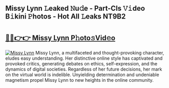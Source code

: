 ## Missy Lynn 𝙻eaked 𝙽u𝚍e - Part-CIs 𝚅𝚒deo B𝚒kini 𝙿hotos - Hot All 𝙻eaks NT9B2

# <h2><a href="http://ld4y1l.urlbe.top/?page=Missy+Lynn">🔗🔗👉👉 Missy Lynn P𝚑oto𝚜Vid𝚎o</a></h2>

[![Missy Lynn](https://i.imgur.com/eBuTRDB.gif)](http://ld4y1l.urlbe.top/?page=Missy+Lynn)
Missy Lynn, a multifaceted and thought-provoking character, eludes easy understanding. Her distinctive online style has captivated and provoked critics, generating debates on ethics, self-expression, and the dynamics of digital societies. Regardless of her future decisions, her mark on the virtual world is indelible. Unyielding determination and undeniable magnetism propel Missy Lynn to new heights in the online community.
